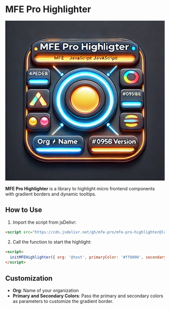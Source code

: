
# MFE Pro Highlighter

![MFE Pro Highlighter](./logo.png)

**MFE Pro Highlighter** is a library to highlight micro frontend components with gradient borders and dynamic tooltips.

## How to Use

1. Import the script from jsDelivr:

```html
<script src="https://cdn.jsdelivr.net/gh/mfe-pro/mfe-pro-highlighter@latest/dist/mfe-highlighter.js"></script>
```

2. Call the function to start the highlight:

```html
<script>
  initMFEHighlighter({ org: '@test', primaryColor: '#ff0000', secondaryColor: '#0000ff' });
</script>
```

## Customization

- **Org**: Name of your organization
- **Primary and Secondary Colors**: Pass the primary and secondary colors as parameters to customize the gradient border.
